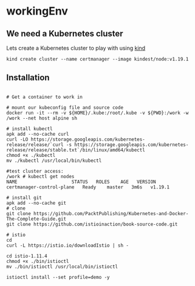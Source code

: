 # workingEnv

## We need a Kubernetes cluster

Lets create a Kubernetes cluster to play with using [kind](https://kind.sigs.k8s.io/docs/user/quick-start/)

```
kind create cluster --name certmanager --image kindest/node:v1.19.1
```


## Installation 

```

# Get a container to work in

# mount our kubeconfig file and source code
docker run -it --rm -v ${HOME}/.kube:/root/.kube -v ${PWD}:/work -w /work --net host alpine sh

# install kubectl
apk add --no-cache curl
curl -LO https://storage.googleapis.com/kubernetes-release/release/`curl -s https://storage.googleapis.com/kubernetes-release/release/stable.txt`/bin/linux/amd64/kubectl
chmod +x ./kubectl
mv ./kubectl /usr/local/bin/kubectl

#test cluster access:
/work # kubectl get nodes
NAME                    STATUS   ROLES    AGE   VERSION
certmanager-control-plane   Ready    master   3m6s   v1.19.1

# install git
apk add --no-cache git
# clone
git clone https://github.com/PacktPublishing/Kubernetes-and-Docker-The-Complete-Guide.git
git clone https://github.com/istioinaction/book-source-code.git

# istio
cd 
curl -L https://istio.io/downloadIstio | sh -

cd istio-1.11.4
chmod +x ./bin/istioctl
mv ./bin/istioctl /usr/local/bin/istioctl

istioctl install --set profile=demo -y

```
